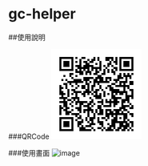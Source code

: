 # gc-helper
##使用說明

###QRCode
![image](https://raw.githubusercontent.com/linhsjoseph/gc-helper/master/8f4ZO5hjzF.png)


###使用畫面
![image](https://raw.githubusercontent.com/linhsjoseph/gc-helper/master/1234567439.png)
